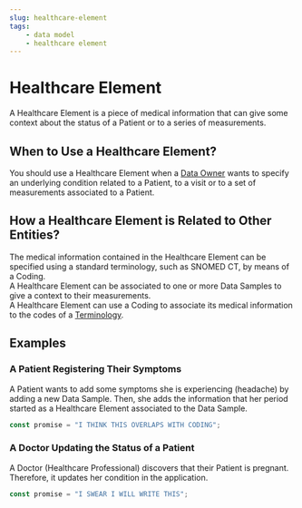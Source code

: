 ```yaml
---
slug: healthcare-element
tags:
    - data model
    - healthcare element
---
```

# Healthcare Element

A Healthcare Element is a piece of medical information that can give some context about the status of a Patient or to a
series of measurements. 

## When to Use a Healthcare Element?

You should use a Healthcare Element when a [Data Owner](/sdks/glossary#data-owner) wants to specify an underlying 
condition related to a Patient, to a visit or to a set of measurements associated to a Patient.

## How a Healthcare Element is Related to Other Entities?

The medical information contained in the Healthcare Element can be specified using a standard terminology, such as 
SNOMED CT, by means of a Coding.  
A Healthcare Element can be associated to one or more Data Samples to give a context to their measurements.  
A Healthcare Element can use a Coding to associate its medical information to the codes of a [Terminology](http://localhost:3000/sdks/glossary#terminologies).

## Examples

### A Patient Registering Their Symptoms

A Patient wants to add some symptoms she is experiencing (headache) by adding a new Data Sample.
Then, she adds the information that her period started as a Healthcare Element associated to the Data Sample.
```typescript
const promise = "I THINK THIS OVERLAPS WITH CODING";
```

### A Doctor Updating the Status of a Patient

A Doctor (Healthcare Professional) discovers that their Patient is pregnant. Therefore, it updates her condition in the
application.

```typescript
const promise = "I SWEAR I WILL WRITE THIS";
```